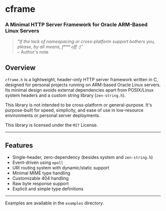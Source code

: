 # cframe

### A Minimal HTTP Server Framework for Oracle ARM-Based Linux Servers

> _"If the lack of namespacing or cross-platform support bothers you, please, by all means, f*** off :)"_  
> – Author's note

## Overview

`cframe.h` is a lightweight, header-only HTTP server framework written in C, designed for personal projects running on ARM-based Oracle Linux servers. Its minimal design avoids external dependencies apart from POSIX/Linux system headers and a custom string library (`zen-string.h`).

This library is not intended to be cross-platform or general-purpose. It's purpose-built for speed, simplicity, and ease of use in low-resource environments or personal server deployments.

This library is licensed under the `MIT` License.

---

## Features

- Single-header, zero-dependency (besides system and `zen-string.h`)
- Event-driven using `epoll`
- URI routing system with dynamic/static support
- Minimal MIME type handling
- Customizable 404 handling
- Raw byte response support
- Explicit and simple type definitions

---


Examples are available in the `examples` directory. 
